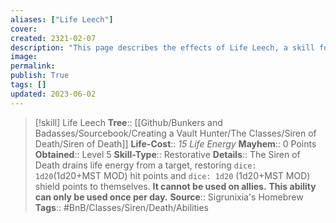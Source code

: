 ```yaml
---
aliases: ["Life Leech"]
cover: 
created: 2321-02-07
description: "This page describes the effects of Life Leech, a skill for the homebrew skilltree Siren of Death for the Bunkers and Badasses TTRPG."
image: 
permalink: 
publish: True
tags: []
updated: 2023-06-02
---
```


> [!skill] Life Leech
**Tree**:: [[Github/Bunkers and Badasses/Sourcebook/Creating a Vault Hunter/The Classes/Siren of Death/Siren of Death]]
**Life-Cost**:: *15 Life Energy*
**Mayhem**:: 0 Points
**Obtained**:: Level 5
**Skill-Type**:: Restorative
**Details**:: The Siren of Death drains life energy from a target, restoring `dice: 1d20`(1d20+MST MOD) hit points and `dice: 1d20` (1d20+MST MOD) shield points to themselves. **It cannot be used on allies.**  **This ability can only be used once per day.**
> **Source**:: Sigrunixia's Homebrew
> **Tags**:: #BnB/Classes/Siren/Death/Abilities
